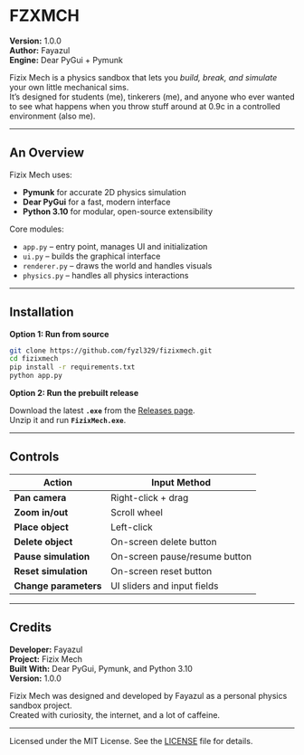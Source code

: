 # FZXMCH

**Version:** 1.0.0  
**Author:** Fayazul  
**Engine:** Dear PyGui + Pymunk  

Fizix Mech is a physics sandbox that lets you *build, break, and simulate* your own little mechanical sims.  
It’s designed for students (me), tinkerers (me), and anyone who ever wanted to see what happens when you throw stuff around at 0.9c in a controlled environment (also me).

---

## An Overview

Fizix Mech uses:
- **Pymunk** for accurate 2D physics simulation
- **Dear PyGui** for a fast, modern interface
- **Python 3.10** for modular, open-source extensibility

Core modules:
- `app.py` – entry point, manages UI and initialization  
- `ui.py` – builds the graphical interface  
- `renderer.py` – draws the world and handles visuals  
- `physics.py` – handles all physics interactions  

---

## Installation

**Option 1: Run from source**

```bash
git clone https://github.com/fyzl329/fizixmech.git
cd fizixmech
pip install -r requirements.txt
python app.py
```

**Option 2: Run the prebuilt release**

Download the latest **`.exe`** from the [Releases page](https://github.com/fyzl329/fizixmech/releases).  
Unzip it and run **`FizixMech.exe`**.

---
## Controls
| Action             | Input Method                     |
|--------------------|----------------------------------|
| **Pan camera**     | Right-click + drag               |
| **Zoom in/out**    | Scroll wheel                     |
| **Place object**   | Left-click                       |
| **Delete object**  | On-screen delete button          |
| **Pause simulation** | On-screen pause/resume button  |
| **Reset simulation** | On-screen reset button         |
| **Change parameters** | UI sliders and input fields   |

---

## Credits

**Developer:** Fayazul  
**Project:** Fizix Mech  
**Built With:** Dear PyGui, Pymunk, and Python 3.10  
**Version:** 1.0.0  

Fizix Mech was designed and developed by Fayazul as a personal physics sandbox project.  
Created with curiosity, the internet, and a lot of caffeine.

---

Licensed under the MIT License. See the [LICENSE](./LICENSE) file for details.